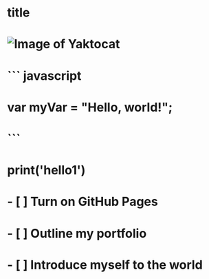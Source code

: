 # <h1>title
# ![Image of Yaktocat](https://cdn.z.wiki/autoupload/20250525/trcm/1024X820/ic-launcher.png)

# ``` javascript
# var myVar = "Hello, world!";
# ```
# print('hello1')
# - [ ] Turn on GitHub Pages
# - [ ] Outline my portfolio
# - [ ] Introduce myself to the world
